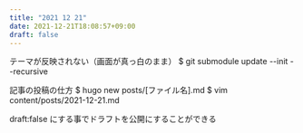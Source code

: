 ```yaml
---
title: "2021 12 21"
date: 2021-12-21T18:08:57+09:00
draft: false
---
```

テーマが反映されない（画面が真っ白のまま）
$ git submodule update --init --recursive

記事の投稿の仕方
$ hugo new posts/[ファイル名].md
$ vim content/posts/2021-12-21.md

draft:false にする事でドラフトを公開にすることができる



